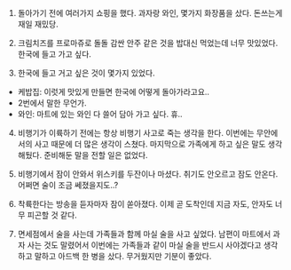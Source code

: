 1. 돌아가기 전에 여러가지 쇼핑을 했다. 과자랑 와인, 몇가지 화장품을 샀다. 돈쓰는게 재일 재밌당.

2. 크림치즈를 프로마쥬로 돌돌 감싼 안주 같은 것을 밥대신 먹었는데 너무 맛있었다. 한국에 들고 가고 싶다.

3. 한국에 들고 거고 싶은 것이 몇가지 있었다.    
  - 케밥집: 이럿게 맛있게 만들면 한국에 어떻게 돌아가라고요..
  - 2번에서 말한 무언가.
  - 와인: 마트에 있는 와인 다 쓸어 담아 가고 싶다. 휴..

4. 비행기가 이륙하기 전에는 항상 비행기 사고로 죽는 생각을 한다. 이번에는 무안에서의 사고 때문에 더 많은 생각이 스쳤다. 마지막으로 가족에게 하고 싶은 말도 생각해뒀다. 준비해둔 말을 전할 일은 없었다.

5. 비행기에서 잠이 안와서 위스키를 두잔이나 마셨다. 취기도 안오르고 잠도 안온다. 어쩌면 술이 조금 쎄졌을지도..?

6. 착륙한다는 방송을 듣자마자 잠이 쏟아졌다. 이제 곧 도착인데 지금 자도, 안자도 너무 피곤할 것 같다.

7. 면세점에서 술을 사는데 가족들과 함께 마실 술을 사고 싶었다. 남편이 마트에서 과자 사는 것도 말렸어서 이번에는 가족들과 같이 마실 술을 반드시 사야겠다고 생각하고 말하고 아드백 한 병을 샀다. 무거웠지만 기분이 좋았다.